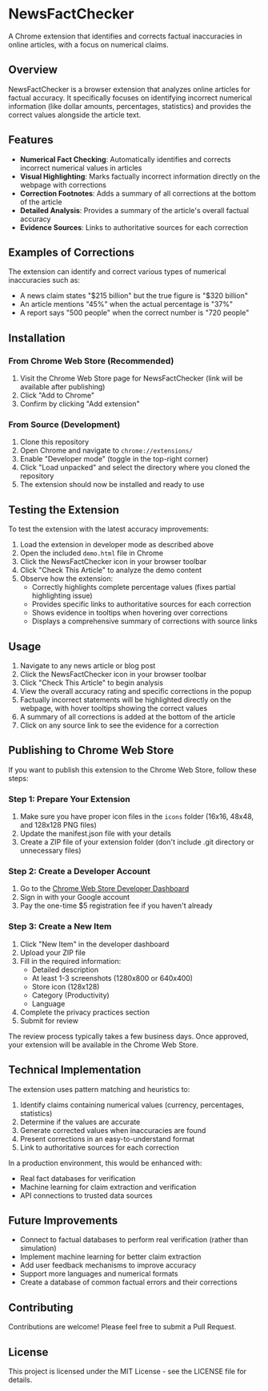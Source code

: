 # NewsFactChecker

A Chrome extension that identifies and corrects factual inaccuracies in online articles, with a focus on numerical claims.

## Overview

NewsFactChecker is a browser extension that analyzes online articles for factual accuracy. It specifically focuses on identifying incorrect numerical information (like dollar amounts, percentages, statistics) and provides the correct values alongside the article text.

## Features

- **Numerical Fact Checking**: Automatically identifies and corrects incorrect numerical values in articles
- **Visual Highlighting**: Marks factually incorrect information directly on the webpage with corrections
- **Correction Footnotes**: Adds a summary of all corrections at the bottom of the article
- **Detailed Analysis**: Provides a summary of the article's overall factual accuracy
- **Evidence Sources**: Links to authoritative sources for each correction

## Examples of Corrections

The extension can identify and correct various types of numerical inaccuracies such as:

- A news claim states "$215 billion" but the true figure is "$320 billion"
- An article mentions "45%" when the actual percentage is "37%"
- A report says "500 people" when the correct number is "720 people"

## Installation

### From Chrome Web Store (Recommended)

1. Visit the Chrome Web Store page for NewsFactChecker (link will be available after publishing)
2. Click "Add to Chrome"
3. Confirm by clicking "Add extension"

### From Source (Development)

1. Clone this repository
2. Open Chrome and navigate to `chrome://extensions/`
3. Enable "Developer mode" (toggle in the top-right corner)
4. Click "Load unpacked" and select the directory where you cloned the repository
5. The extension should now be installed and ready to use

## Testing the Extension

To test the extension with the latest accuracy improvements:

1. Load the extension in developer mode as described above
2. Open the included `demo.html` file in Chrome
3. Click the NewsFactChecker icon in your browser toolbar
4. Click "Check This Article" to analyze the demo content
5. Observe how the extension:
   - Correctly highlights complete percentage values (fixes partial highlighting issue)
   - Provides specific links to authoritative sources for each correction
   - Shows evidence in tooltips when hovering over corrections
   - Displays a comprehensive summary of corrections with source links

## Usage

1. Navigate to any news article or blog post
2. Click the NewsFactChecker icon in your browser toolbar
3. Click "Check This Article" to begin analysis
4. View the overall accuracy rating and specific corrections in the popup
5. Factually incorrect statements will be highlighted directly on the webpage, with hover tooltips showing the correct values
6. A summary of all corrections is added at the bottom of the article
7. Click on any source link to see the evidence for a correction

## Publishing to Chrome Web Store

If you want to publish this extension to the Chrome Web Store, follow these steps:

### Step 1: Prepare Your Extension

1. Make sure you have proper icon files in the `icons` folder (16x16, 48x48, and 128x128 PNG files)
2. Update the manifest.json file with your details
3. Create a ZIP file of your extension folder (don't include .git directory or unnecessary files)

### Step 2: Create a Developer Account

1. Go to the [Chrome Web Store Developer Dashboard](https://chrome.google.com/webstore/devconsole/)
2. Sign in with your Google account
3. Pay the one-time $5 registration fee if you haven't already

### Step 3: Create a New Item

1. Click "New Item" in the developer dashboard
2. Upload your ZIP file
3. Fill in the required information:
   - Detailed description
   - At least 1-3 screenshots (1280x800 or 640x400)
   - Store icon (128x128)
   - Category (Productivity)
   - Language
4. Complete the privacy practices section
5. Submit for review

The review process typically takes a few business days. Once approved, your extension will be available in the Chrome Web Store.

## Technical Implementation

The extension uses pattern matching and heuristics to:

1. Identify claims containing numerical values (currency, percentages, statistics)
2. Determine if the values are accurate
3. Generate corrected values when inaccuracies are found
4. Present corrections in an easy-to-understand format
5. Link to authoritative sources for each correction

In a production environment, this would be enhanced with:
- Real fact databases for verification
- Machine learning for claim extraction and verification
- API connections to trusted data sources

## Future Improvements

- Connect to factual databases to perform real verification (rather than simulation)
- Implement machine learning for better claim extraction
- Add user feedback mechanisms to improve accuracy
- Support more languages and numerical formats
- Create a database of common factual errors and their corrections

## Contributing

Contributions are welcome! Please feel free to submit a Pull Request.

## License

This project is licensed under the MIT License - see the LICENSE file for details.